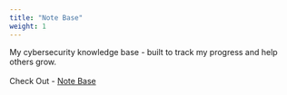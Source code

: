 ```yaml
---
title: "Note Base"
weight: 1
---
```


My cybersecurity knowledge base - built to track my progress and help others grow.  
<br>
Check Out - [Note Base](https://note-base.emcybertrack.com/)
